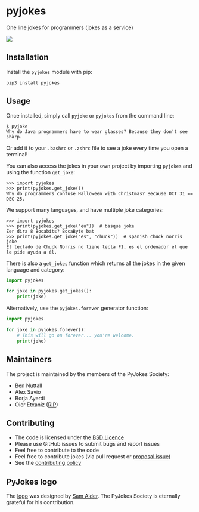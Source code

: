 # pyjokes

One line jokes for programmers (jokes as a service)

[![](images/pyjokes.png)](images/pyjokes_logo.png)

## Installation

Install the `pyjokes` module with pip:

```console
pip3 install pyjokes
```

## Usage

Once installed, simply call `pyjoke` or `pyjokes` from the command line:

```console
$ pyjoke
Why do Java programmers have to wear glasses? Because they don't see sharp.
```

Or add it to your `.bashrc` or `.zshrc` file to see a joke every time you open a terminal!

You can also access the jokes in your own project by importing `pyjokes` and using the function
`get_joke`:

```pycon
>>> import pyjokes
>>> print(pyjokes.get_joke())
Why do programmers confuse Halloween with Christmas? Because OCT 31 == DEC 25.
```

We support many languages, and have multiple joke categories:

```pycon
>>> import pyjokes
>>> print(pyjokes.get_joke("eu"))  # basque joke
Zer dira 8 Bocabits? BocaByte bat
>>> print(pyjokes.get_joke("es", "chuck"))  # spanish chuck norris joke
El teclado de Chuck Norris no tiene tecla F1, es el ordenador el que le pide ayuda a él.
```

There is also a `get_jokes` function which returns all the jokes in the given language and category:

```python
import pyjokes

for joke in pyjokes.get_jokes():
    print(joke)
```

Alternatively, use the `pyjokes.forever` generator function:

```python
import pyjokes

for joke in pyjokes.forever():
    # This will go on forever... you're welcome.
    print(joke)
```

## Maintainers

The project is maintained by the members of the PyJokes Society:

- Ben Nuttall
- Alex Savio
- Borja Ayerdi
- Oier Etxaniz ([RIP](https://www.europython-society.org/farewell-to-oier-echaniz-beneitez))

## Contributing

- The code is licensed under the [BSD Licence](http://opensource.org/licenses/BSD-3-Clause)
- Please use GitHub issues to submit bugs and report issues
- Feel free to contribute to the code
- Feel free to contribute jokes (via pull request or [proposal issue](https://github.com/pyjokes/pyjokes/issues/10))
- See the [contributing policy](https://github.com/pyjokes/pyjokes/tree/main/CONTRIBUTING.md)

## PyJokes logo

The [logo](images/pyjokes_logo.png) was designed by [Sam Alder](https://samalder.co.uk/). The
PyJokes Society is eternally grateful for his contribution.